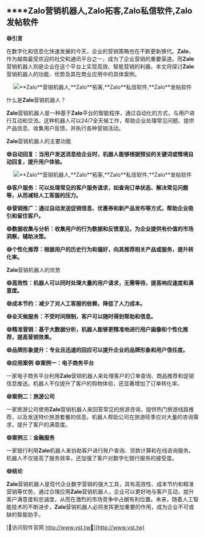 ## ****Zalo**营销机器人,**Zalo**拓客,**Zalo**私信软件,**Zalo**发帖软件**
**😄引言**

在数字化和信息化快速发展的今天，企业的营销策略也在不断更新换代。**Zalo**，作为越南最受欢迎的社交和通讯平台之一，成为了企业营销的重要渠道。而**Zalo**营销机器人则是企业在这个平台上实现高效、智能营销的利器。本文将探讨**Zalo**营销机器人的功能、优势及其在商业应用中的具体案例。

 <center><img src="https://vst.tw/MP4/tuiguang/png/5.png" alt="**Zalo**营销机器人,**Zalo**拓客,**Zalo**私信软件,**Zalo**发帖软件"></center>

什么是**Zalo**营销机器人？

**Zalo**营销机器人是一种基于**Zalo**平台的智能程序，通过自动化的方式，与用户进行互动和交流。这种机器人可以24/7全天候工作，帮助企业处理常见问题、提供产品信息、收集用户反馈，并执行各种营销活动。

**Zalo**营销机器人的主要功能

**😄自动回复：当用户发送消息给企业时，机器人能够根据预设的关键词或情境自动回复，提升用户体验。**

 <center><img src="https://vst.tw/MP4/tuiguang/png/3.png" alt="**Zalo**营销机器人,**Zalo**拓客,**Zalo**私信软件,**Zalo**发帖软件"></center>

**😄客户服务：可以处理常见的客户服务请求，如查询订单状态、解决常见问题等，从而减轻人工客服的压力。**

**😄营销推广：通过自动发送促销信息、优惠券和新产品发布等方式，帮助企业吸引和留住客户。**

**😄数据收集与分析：收集用户的行为数据和反馈意见，为企业提供有价值的市场洞察，辅助决策。**

**😄个性化推荐：根据用户的历史行为和偏好，向其推荐相关产品或服务，提升转化率。**

**Zalo**营销机器人的优势

**😄高效性：机器人可以同时处理大量的用户请求，无需等待，提高响应速度和满意度。**

**😄成本节约：减少了对人工客服的依赖，降低了人力成本。**

**😄全天候服务：不受时间限制，客户可以随时得到帮助和信息。**

**😄精准营销：基于大数据分析，机器人能够更精准地进行用户画像和个性化推荐，提高营销效果。**

**😄品牌形象提升：专业且迅速的回应可以提升企业的品牌形象和用户信任度。**

**😄应用案例**
**😄案例一：电子商务平台**

一家电子商务平台利用**Zalo**营销机器人来处理客户的订单查询、商品推荐和促销信息推送。机器人不仅提升了客户的购物体验，还显著增加了订单转化率。

**😄案例二：旅游公司**

一家旅游公司使用**Zalo**营销机器人来回答常见的旅游咨询，提供热门旅游线路推荐，以及发送特价旅游套餐的信息。机器人帮助公司在旅游旺季应对大量的咨询需求，提升了客户的满意度。

**😄案例三：金融服务**

一家银行利用**Zalo**机器人来协助客户进行账户查询、贷款计算和在线咨询服务。机器人不仅提高了服务效率，还加强了客户对数字化银行服务的接受度。

**😄结论**

**Zalo**营销机器人是现代企业数字营销的强大工具，具有高效性、成本节约和精准营销等优势。通过合理应用**Zalo**营销机器人，企业可以更好地与客户互动，提升客户满意度和忠诚度，从而在激烈的市场竞争中占据有利位置。未来，随着人工智能技术的不断进步，**Zalo**营销机器人必将发挥更加重要的作用，成为企业不可或缺的智能助手。


[👻访问软件官网 http://www.vst.tw👻](http://www.vst.tw)
